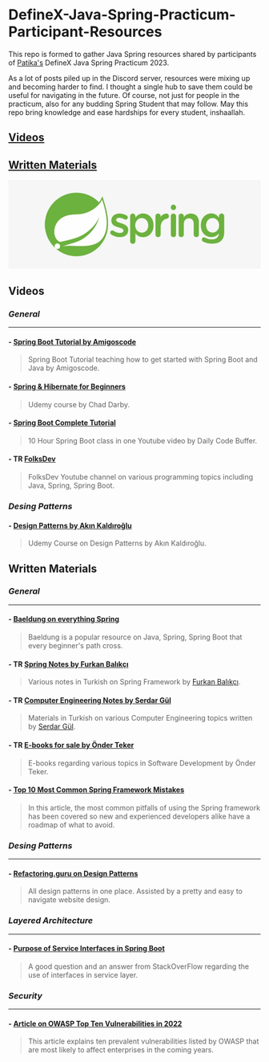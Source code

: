 # DefineX-Java-Spring-Practicum-Participant-Resources
 This repo is formed to gather Java Spring resources shared by participants of [Patika's](https://app.patika.dev/) DefineX Java Spring Practicum 2023.
 
 As a lot of posts piled up in the Discord server, resources were mixing up and becoming harder to find. I thought a single hub to save them could be useful for navigating in the future. Of course, not just for people in the practicum, also for any budding Spring Student that may follow.
May this repo bring knowledge and ease hardships for every student, inshaallah.  

## [Videos](#videos)
## [Written Materials](#written-materials)

<img title="spring_logo" alt="Logo for Spring" src="spring_logo.jpg">

## Videos


### ***General***
---
#### - [Spring Boot Tutorial by Amigoscode](https://www.youtube.com/watch?v=9SGDpanrc8U)
> Spring Boot Tutorial teaching how to get started with Spring Boot and Java by Amigoscode. 

#### - [Spring & Hibernate for Beginners](https://www.udemy.com/course/spring-hibernate-tutorial/)
> Udemy course by Chad Darby.

#### - [Spring Boot Complete Tutorial](https://www.youtube.com/watch?v=zvR-Oif_nxg)
> 10 Hour Spring Boot class in one Youtube video by Daily Code Buffer.

#### - TR [FolksDev ](https://www.youtube.com/@FolksDev)
> FolksDev Youtube channel on various programming topics including Java, Spring, Spring Boot. 

### ***Desing Patterns***

#### - [Design Patterns by Akın Kaldıroğlu](https://www.udemy.com/course/designpatterns/)
> Udemy Course on Design Patterns by Akın Kaldıroğlu.


## Written Materials

### ***General***
---
#### - [Baeldung on everything Spring](https://www.baeldung.com/)
> Baeldung is a popular resource on Java, Spring, Spring Boot that every beginner's path cross.

#### - TR [Spring Notes by Furkan Balıkçı](https://github.com/furkanbalikci/SpringNotes)
> Various notes in Turkish on Spring Framework by [Furkan Balıkçı](https://github.com/furkanbalikci).

#### - TR [Computer Engineering Notes by Serdar Gül](https://github.com/coderserdar/HacettepeBBM)
> Materials in Turkish on various Computer Engineering topics written by [Serdar Gül](https://github.com/coderserdar).

#### - TR [E-books for sale by Önder Teker](http://godoro.com/Content.html?article=xml/Publishing/Kitap-Elektronik)
> E-books regarding various topics in Software Development by Önder Teker.

#### - [Top 10 Most Common Spring Framework Mistakes](https://www.toptal.com/spring/top-10-most-common-spring-framework-mistakes)
> In this article, the most common pitfalls of using the Spring framework has been covered so new and experienced developers alike have a roadmap of what to avoid.

### ***Desing Patterns***
---
#### - [Refactoring.guru on Design Patterns](https://refactoring.guru/design-patterns/catalog)
> All design patterns in one place. Assisted by a pretty and easy to navigate website design.

### ***Layered Architecture***
---
#### - [Purpose of Service Interfaces in Spring Boot](https://stackoverflow.com/questions/62599259/purpose-of-service-interface-class-in-spring-boot)
> A good question and an answer from StackOverFlow regarding the use of interfaces in service layer.
  
### ***Security***
---
#### - [Article on OWASP Top Ten Vulnerabilities in 2022](https://www.spiceworks.com/it-security/vulnerability-management/articles/owasp-top-ten-vulnerabilities/)
> This article explains ten prevalent vulnerabilities listed by OWASP that are most likely to affect enterprises in the coming years.

    
